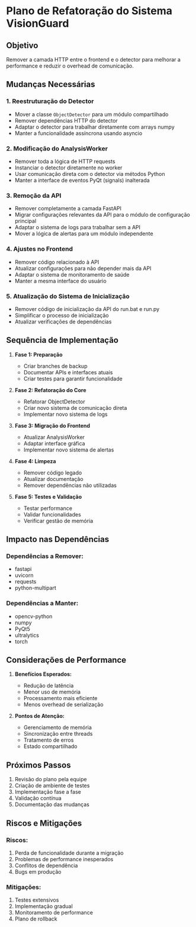 # Plano de Refatoração do Sistema VisionGuard

## Objetivo
Remover a camada HTTP entre o frontend e o detector para melhorar a performance e reduzir o overhead de comunicação.

## Mudanças Necessárias

### 1. Reestruturação do Detector
- Mover a classe `ObjectDetector` para um módulo compartilhado
- Remover dependências HTTP do detector
- Adaptar o detector para trabalhar diretamente com arrays numpy
- Manter a funcionalidade assíncrona usando asyncio

### 2. Modificação do AnalysisWorker
- Remover toda a lógica de HTTP requests
- Instanciar o detector diretamente no worker
- Usar comunicação direta com o detector via métodos Python
- Manter a interface de eventos PyQt (signals) inalterada

### 3. Remoção da API
- Remover completamente a camada FastAPI
- Migrar configurações relevantes da API para o módulo de configuração principal
- Adaptar o sistema de logs para trabalhar sem a API
- Mover a lógica de alertas para um módulo independente

### 4. Ajustes no Frontend
- Remover código relacionado à API
- Atualizar configurações para não depender mais da API
- Adaptar o sistema de monitoramento de saúde
- Manter a mesma interface do usuário

### 5. Atualização do Sistema de Inicialização
- Remover código de inicialização da API do run.bat e run.py
- Simplificar o processo de inicialização
- Atualizar verificações de dependências

## Sequência de Implementação

1. **Fase 1: Preparação**
   - Criar branches de backup
   - Documentar APIs e interfaces atuais
   - Criar testes para garantir funcionalidade

2. **Fase 2: Refatoração do Core**
   - Refatorar ObjectDetector
   - Criar novo sistema de comunicação direta
   - Implementar novo sistema de logs

3. **Fase 3: Migração do Frontend**
   - Atualizar AnalysisWorker
   - Adaptar interface gráfica
   - Implementar novo sistema de alertas

4. **Fase 4: Limpeza**
   - Remover código legado
   - Atualizar documentação
   - Remover dependências não utilizadas

5. **Fase 5: Testes e Validação**
   - Testar performance
   - Validar funcionalidades
   - Verificar gestão de memória

## Impacto nas Dependências

### Dependências a Remover:
- fastapi
- uvicorn
- requests
- python-multipart

### Dependências a Manter:
- opencv-python
- numpy
- PyQt5
- ultralytics
- torch

## Considerações de Performance

1. **Benefícios Esperados:**
   - Redução de latência
   - Menor uso de memória
   - Processamento mais eficiente
   - Menos overhead de serialização

2. **Pontos de Atenção:**
   - Gerenciamento de memória
   - Sincronização entre threads
   - Tratamento de erros
   - Estado compartilhado

## Próximos Passos

1. Revisão do plano pela equipe
2. Criação de ambiente de testes
3. Implementação fase a fase
4. Validação contínua
5. Documentação das mudanças

## Riscos e Mitigações

### Riscos:
1. Perda de funcionalidade durante a migração
2. Problemas de performance inesperados
3. Conflitos de dependência
4. Bugs em produção

### Mitigações:
1. Testes extensivos
2. Implementação gradual
3. Monitoramento de performance
4. Plano de rollback